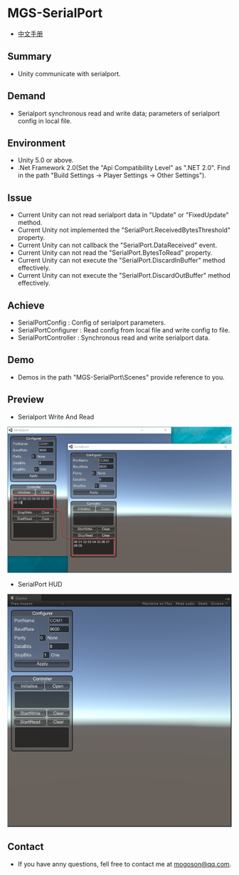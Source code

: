 ﻿# MGS-SerialPort
- [中文手册](./README_ZH.md)

## Summary
- Unity communicate with serialport.

## Demand
- Serialport synchronous read and write data; parameters of serialport config in local file.

## Environment
- Unity 5.0 or above.
- .Net Framework 2.0(Set the "Api Compatibility Level" as ".NET 2.0". Find in the path
  "Build Settings -> Player Settings -> Other Settings").

## Issue
- Current Unity can not read serialport data in "Update" or "FixedUpdate" method.
- Current Unity not implemented the "SerialPort.ReceivedBytesThreshold" property.
- Current Unity can not callback the "SerialPort.DataReceived" event.
- Current Unity can not read the "SerialPort.BytesToRead" property.
- Current Unity can not execute the "SerialPort.DiscardInBuffer" method effectively.
- Current Unity can not execute the "SerialPort.DiscardOutBuffer" method effectively.

## Achieve
- SerialPortConfig : Config of serialport parameters.
- SerialPortConfigurer : Read config from local file and write config to file.
- SerialPortController : Synchronous read and write serialport data.

## Demo
- Demos in the path "MGS-SerialPort\Scenes" provide reference to you.

## Preview
- Serialport Write And Read

![SerialPortConfig](./Attachments/SerialportWriteAndRead.png)

- SerialPort HUD

![SerialPortHUD](./Attachments/SerialPortHUD.png)

## Contact
- If you have anny questions, fell free to contact me at mogoson@qq.com.
